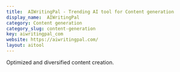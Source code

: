 ```yaml
---
title:  AIWritingPal - Trending AI tool for Content generation
display_name:  AIWritingPal
category: Content generation
category_slug: content-generation
key: aiwritingpal_com
website: https://aiwritingpal.com/
layout: aitool
---
```


Optimized and diversified content creation.
